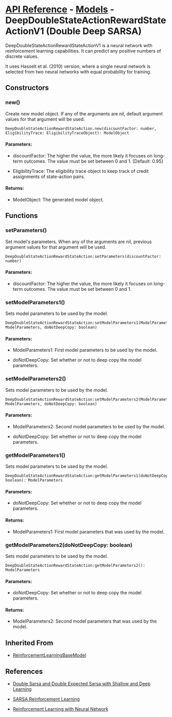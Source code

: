 # [API Reference](../../API.md) - [Models](../Models.md) - DeepDoubleStateActionRewardStateActionV1 (Double Deep SARSA)

DeepDoubleStateActionRewardStateActionV1 is a neural network with reinforcement learning capabilities. It can predict any positive numbers of discrete values.

It uses Hasselt et al. (2010) version, where a single neural network is selected from two neural networks with equal probability for training.

## Constructors

### new()

Create new model object. If any of the arguments are nil, default argument values for that argument will be used.

```
DeepDoubleStateActionRewardStateAction.new(discountFactor: number, EligibilityTrace: EligibilityTraceObject): ModelObject
```

#### Parameters:

* discountFactor: The higher the value, the more likely it focuses on long-term outcomes. The value must be set between 0 and 1. [Default: 0.95]

* EligibilityTrace: The eligibility trace object to keep track of credit assignments of state-action pairs.

#### Returns:

* ModelObject: The generated model object.

## Functions

### setParameters()

Set model's parameters. When any of the arguments are nil, previous argument values for that argument will be used.

```
DeepDoubleStateActionRewardStateAction:setParameters(discountFactor: number)
```

#### Parameters:

* discountFactor: The higher the value, the more likely it focuses on long-term outcomes. The value must be set between 0 and 1.

### setModelParameters1()

Sets model parameters to be used by the model.

```
DeepDoubleStateActionRewardStateAction:setModelParameters1(ModelParameters1: ModelParameters, doNotDeepCopy: boolean)
```

#### Parameters:

* ModelParameters1: First model parameters to be used by the model.

* doNotDeepCopy: Set whether or not to deep copy the model parameters.

### setModelParameters2()

Sets model parameters to be used by the model.

```
DeepDoubleStateActionRewardStateAction:setModelParameters2(ModelParameters2: ModelParameters, doNotDeepCopy: boolean)
```

#### Parameters:

* ModelParameters2: Second model parameters to be used by the model.

* doNotDeepCopy: Set whether or not to deep copy the model parameters.


### getModelParameters1()

Sets model parameters to be used by the model.

```
DeepDoubleStateActionRewardStateAction:getModelParameters1(doNotDeepCopy: boolean): ModelParameters
```

#### Parameters:

* doNotDeepCopy: Set whether or not to deep copy the model parameters.

#### Returns:

* ModelParameters1: First model parameters that was used by the model.

### getModelParameters2(doNotDeepCopy: boolean)

Sets model parameters to be used by the model.

```
DeepDoubleStateActionRewardStateAction:getModelParameters2(): ModelParameters
```

#### Parameters:

* doNotDeepCopy: Set whether or not to deep copy the model parameters.

#### Returns:

* ModelParameters2: Second model parameters that was used by the model.

## Inherited From

* [ReinforcementLearningBaseModel](ReinforcementLearningBaseModel.md)

## References

* [Double Sarsa and Double Expected Sarsa with Shallow and Deep Learning](https://www.scirp.org/journal/paperinformation.aspx?paperid=71237)

* [SARSA Reinforcement Learning](https://www.geeksforgeeks.org/sarsa-reinforcement-learning/)

* [Reinforcement Learning with Neural Network](https://www.baeldung.com/cs/reinforcement-learning-neural-network)
